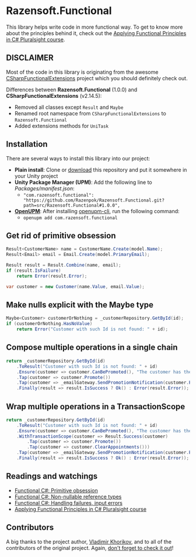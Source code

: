 Razensoft.Functional
======================================================

This library helps write code in more functional way. To get to know more about the principles behind it, check out the [Applying Functional Principles in C# Pluralsight course](https://enterprisecraftsmanship.com/ps-func).

## DISCLAIMER

Most of the code in this library is originating from the awesome [CSharpFunctionalExtensions](https://github.com/vkhorikov/CSharpFunctionalExtensions) project which you should definitely check out.

Differences between **Razensoft.Functional** (1.0.0) and **CSharpFunctionalExtensions** (v2.14.5):

- Removed all classes except `Result` and `Maybe`
- Renamed root namespace from `CSharpFunctionalExtensions` to `Razensoft.Functional`
- Added extensions methods for `UniTask`

## Installation

There are several ways to install this library into our project:

- **Plain install**: Clone or [download](https://github.com/Razenpok/Razensoft.Functional/archive/master.zip) this repository and put it somewhere in your Unity project
- **Unity Package Manager (UPM)**: Add the following line to *Packages/manifest.json*:
  - `"com.razensoft.functional": "https://github.com/Razenpok/Razensoft.Functional.git?path=src/Razensoft.Functional#1.0.0",`
- **[OpenUPM](https://openupm.com)**: After installing [openupm-cli](https://github.com/openupm/openupm-cli), run the following command:
  - `openupm add com.razensoft.functional`

## Get rid of primitive obsession

```csharp
Result<CustomerName> name = CustomerName.Create(model.Name);
Result<Email> email = Email.Create(model.PrimaryEmail);

Result result = Result.Combine(name, email);
if (result.IsFailure)
    return Error(result.Error);

var customer = new Customer(name.Value, email.Value);
```

## Make nulls explicit with the Maybe type

```csharp
Maybe<Customer> customerOrNothing = _customerRepository.GetById(id);
if (customerOrNothing.HasNoValue)
    return Error("Customer with such Id is not found: " + id);
```

## Compose multiple operations in a single chain

```csharp
return _customerRepository.GetById(id)
    .ToResult("Customer with such Id is not found: " + id)
    .Ensure(customer => customer.CanBePromoted(), "The customer has the highest status possible")
    .Tap(customer => customer.Promote())
    .Tap(customer => _emailGateway.SendPromotionNotification(customer.PrimaryEmail, customer.Status))
    .Finally(result => result.IsSuccess ? Ok() : Error(result.Error));
```

## Wrap multiple operations in a TransactionScope

```csharp
return _customerRepository.GetById(id)
    .ToResult("Customer with such Id is not found: " + id)
    .Ensure(customer => customer.CanBePromoted(), "The customer has the highest status possible")
    .WithTransactionScope(customer => Result.Success(customer)
        .Tap(customer => customer.Promote())
        .Tap(customer => customer.ClearAppointments()))
    .Tap(customer => _emailGateway.SendPromotionNotification(customer.PrimaryEmail, customer.Status))
    .Finally(result => result.IsSuccess ? Ok() : Error(result.Error));
```

## Readings and watchings

 * [Functional C#: Primitive obsession](http://enterprisecraftsmanship.com/2015/03/07/functional-c-primitive-obsession/)
 * [Functional C#: Non-nullable reference types](http://enterprisecraftsmanship.com/2015/03/13/functional-c-non-nullable-reference-types/)
 * [Functional C#: Handling failures, input errors](http://enterprisecraftsmanship.com/2015/03/20/functional-c-handling-failures-input-errors/)
 * [Applying Functional Principles in C# Pluralsight course](https://enterprisecraftsmanship.com/ps-func)

## Contributors
A big thanks to the project author, [Vladimir Khorikov](https://github.com/vkhorikov), and to all of the contributors of the original project. Again, [don't forget to check it out](https://github.com/vkhorikov/CSharpFunctionalExtensions)!
